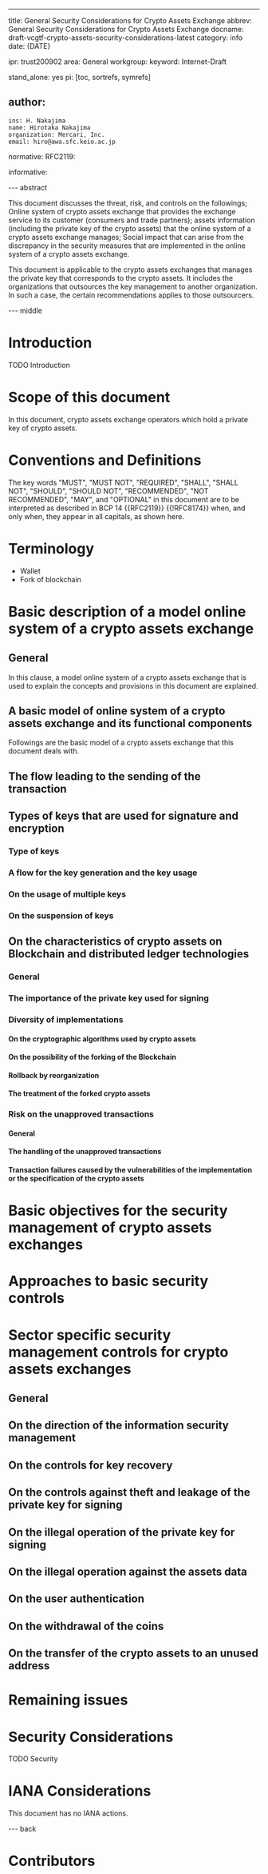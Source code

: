 ---
title: General Security Considerations for Crypto Assets Exchange
abbrev: General Security Considerations for Crypto Assets Exchange
docname: draft-vcgtf-crypto-assets-security-considerations-latest
category: info
date: {DATE}

ipr: trust200902
area: General
workgroup:
keyword: Internet-Draft

stand_alone: yes
pi: [toc, sortrefs, symrefs]

author:
 -
    ins: H. Nakajima
    name: Hirotaka Nakajima
    organization: Mercari, Inc.
    email: hiro@awa.sfc.keio.ac.jp

normative:
  RFC2119:

informative:

--- abstract

<!-- この文書は仮想通貨交換所の事業者が利用者の資産を保護する目的としてセキュリティを検討するための推奨事項を整理するものである。保護すべき資産のうち、特に仮想通貨の秘密鍵は従来の情報システムとは異なる特徴があり留意が必要である。仮想通貨交換事業者が秘密鍵を適切に管理し、顧客が意図しない不正な取引を防止するために留意すべき点を特に重点的に述べる。 -->

This document discusses the threat, risk, and controls on the followings;
Online system of crypto assets exchange that provides the exchange service to its customer (consumers and trade partners);
assets information (including the private key of the crypto assets) that the online system of a crypto assets exchange manages;
Social impact that can arise from the discrepancy in the security measures that are implemented in the online system of a crypto assets exchange.

This document is applicable to the crypto assets exchanges that manages the private key that corresponds to the crypto assets. It includes the organizations that outsources the key management to another organization. In such a case, the certain recommendations applies to those outsourcers.

--- middle

# Introduction

TODO Introduction

# Scope of this document

<!-- 本書が対象とする事業者は、仮想通貨の秘密鍵を保有する仮想通貨交換所の事業者である。秘密鍵の管理を他の事業者へ委託する場合も含む。その場合、秘密鍵の管理を委託された事業者についても、本書が示す推奨事項の相当箇所が適用されるものと考える。
本書は以下の対象に対する脅威やリスクに関する考察を含む。
顧客（消費者や取引相手）に対して仮想通貨の交換業務を提供する仮想通貨交換所オンラインシステム
仮想通貨交換所オンラインシステムが管理する資産情報（仮想通貨の秘密鍵を含む）
仮想通貨交換所オンラインシステムのセキュリティ対策の不備により及ぼしうる社会的な影響
本書で対象とする仮想通貨交換所オンラインシステムの基本モデルは5章で示す。この基本モデルとは別の形態のシステム、例えば、利用者が提示する秘密鍵を事業者が管理する業態（例：オンラインウォレット）等については別の補完的な文書あるいは本書の後の改訂で扱うものとする。
本書は以下についてはスコープ外とする。
仮想通貨の仕組みを提供するブロックチェーンや分散台帳自体に対するセキュリティ対策
事業者自身の経営リスク
顧客と交換所の資産の分離に関する具体的な要件 -->

In this document, crypto assets exchange operators which hold a private key of crypto assets.

# Conventions and Definitions

The key words "MUST", "MUST NOT", "REQUIRED", "SHALL", "SHALL NOT", "SHOULD",
"SHOULD NOT", "RECOMMENDED", "NOT RECOMMENDED", "MAY", and "OPTIONAL" in this
document are to be interpreted as described in BCP 14 {{RFC2119}} {{!RFC8174}}
when, and only when, they appear in all capitals, as shown here.

# Terminology

- Wallet
- Fork of blockchain

# Basic description of a model online system of a crypto assets exchange

## General

In this clause, a model online system of a crypto assets exchange that is used to explain the concepts and provisions in this document are explained.



## A basic model of online system of a crypto assets exchange and its functional components

Followings are the basic model of a crypto assets exchange that this document deals with.

## The flow leading to the sending of the transaction

## Types of keys that are used for signature and encryption

### Type of keys

### A flow for the key generation and the key usage

### On the usage of multiple keys

### On the suspension of keys

## On the characteristics of crypto assets on Blockchain and distributed ledger technologies

### General

### The importance of the private key used for signing

### Diversity of implementations

#### On the cryptographic algorithms used by crypto assets

#### On the possibility of the forking of the Blockchain

#### Rollback by reorganization

#### The treatment of the forked crypto assets

### Risk on the unapproved transactions

#### General

#### The handling of the unapproved transactions

#### Transaction failures caused by the vulnerabilities of the implementation or the specification of the crypto assets

# Basic objectives for the security management of crypto assets exchanges

# Approaches to basic security controls

# Sector specific security management controls for crypto assets exchanges

## General

## On the direction of the information security management

## On the controls for key recovery

## On the controls against theft and leakage of the private key for signing

## On the illegal operation of the private key for signing

## On the illegal operation against the assets data

## On the user authentication

## On the withdrawal of the coins

## On the transfer of the crypto assets to an unused address

# Remaining issues

# Security Considerations

TODO Security


# IANA Considerations

This document has no IANA actions.

--- back

# Contributors
